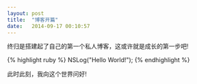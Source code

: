 ```yaml
---
layout: post
title:  "博客开篇"
date:   2014-09-17 00:10:57
---
```

终归是搭建起了自己的第一个私人博客，这或许就是成长的第一步吧!

{% highlight ruby %}
NSLog("Hello World!");
{% endhighlight %}

此时此刻，我向这个世界问好!
